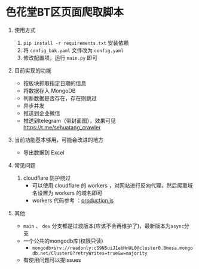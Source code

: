 # 色花堂BT区页面爬取脚本

1. 使用方式
   1. `pip install -r requirements.txt` 安装依赖
   2. 将 `config_bak.yaml` 文件改为 `config.yaml`
   3. 修改配置项，运行 `main.py` 即可


2. 目前实现的功能
   - 按板块抓取指定日期的信息
   - 将数据存入 MongoDB
   - 判断数据是否存在，存在则跳过
   - 异步并发
   - 推送到企业微信
   - 推送到telegram（带封面图），效果可见 https://t.me/sehuatang_crawler

3. 当前功能基本够用，可能会改进的地方
   - 导出数据到 Excel


4. 常见问题
   1. cloudflare 防护绕过
      - 可以使用 cloudflare 的 workers ，对网站进行反向代理，然后爬取域名设置为 workers 的域名即可
      - workers 代码参考 ：[production.js](util/production.js)


5. 其他
   - `main` 、 `dev` 分支都是过渡版本(应该不会再维护了)，最新版本为`async`分支
   - 一个公共的mongodb库(权限只读)
      - `mongodb+srv://readonly:cS9NSuiJ1ebHnUL0@cluster0.8mosa.mongodb.net/Cluster0?retryWrites=true&w=majority`
   - 有使用问题可以提issues
